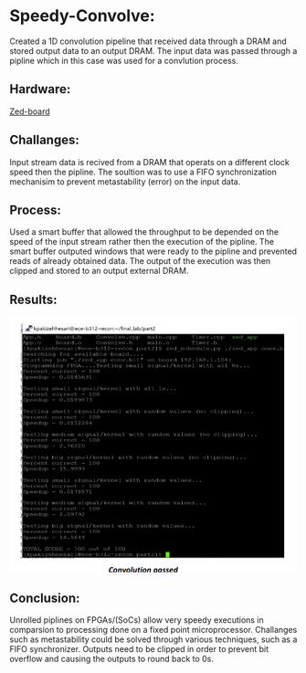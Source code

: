 # Speedy-Convolve:
Created a 1D convolution pipeline that received data through a DRAM and stored output data to an output DRAM. The input data was passed through a pipline which in this case was used for a convlution process. 

## Hardware: 
[Zed-board](http://zedboard.org/support/documentation/1521)

## Challanges:
Input stream data is recived from a DRAM that operats on a different clock speed then the pipline. The soultion was to use a FIFO synchronization mechanisim to prevent metastability (error) on the input data. 
## Process: 
Used a smart buffer that allowed the throughput to be depended on the speed of the input stream rather then the execution of the pipline. The smart buffer outputed windows that were ready to the pipline and prevented reads of already obtained data. The output of the execution was then clipped and stored to an output external DRAM. 

## Results:
![](pics/convolve.PNG)

## Conclusion: 
Unrolled piplines on FPGAs/(SoCs) allow very speedy executions in comparsion to processing done on a fixed point microprocessor. Challanges such as metastability could be solved through various techniques, such as a FIFO synchronizer. Outputs need to be clipped in order to prevent bit overflow and causing the outputs to round back to 0s.   
